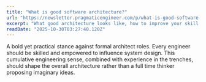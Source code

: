 ```yaml
---
title: "What is good software architecture?"
url: "https://newsletter.pragmaticengineer.com/p/what-is-good-software-architecture?utm_campaign=post&utm_medium=web"
excerpt: "What good architecture looks like, how to improve your skill at building it –and why Architects are not always the answer. Guest post by Matthew Hawthorne, who built large systems at Netflix & Twitter"
readDate: "2025-10-30T03:27:40.120Z"
---
```


A bold yet practical stance against formal architect roles. Every engineer should be skilled and empowered to influence system design. This cumulative engineering sense, combined with experience in the trenches, should shape the overall architecture rather than a full time thinker proposing imaginary ideas.

